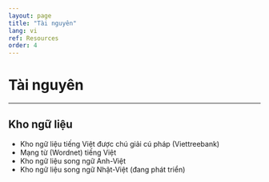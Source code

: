 ```yaml
---
layout: page
title: "Tài nguyên"
lang: vi
ref: Resources
order: 4
---
```

# Tài nguyên
---

## Kho ngữ liệu

* Kho ngữ liệu tiếng Việt được chú giải cú pháp (Viettreebank)
* Mạng từ (Wordnet) tiếng Việt
* Kho ngữ liệu song ngữ Anh-Việt
* Kho ngữ liệu song ngữ Nhật-Việt (đang phát triển)
